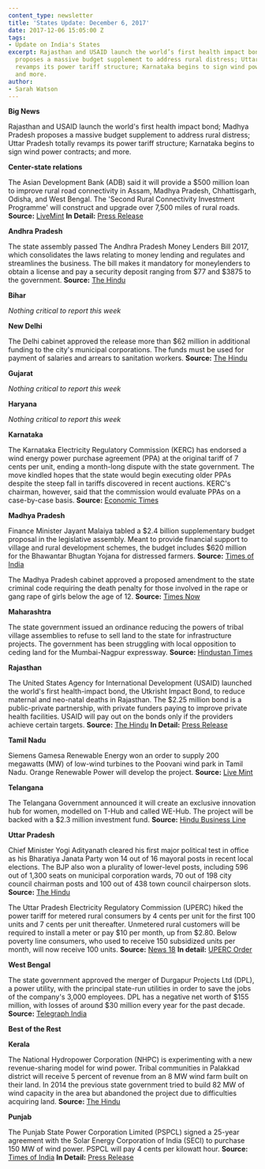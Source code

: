 ```yaml
---
content_type: newsletter
title: 'States Update: December 6, 2017'
date: 2017-12-06 15:05:00 Z
tags:
- Update on India's States
excerpt: Rajasthan and USAID launch the world’s first health impact bond; Madhya Pradesh
  proposes a massive budget supplement to address rural distress; Uttar Pradesh totally
  revamps its power tariff structure; Karnataka begins to sign wind power contracts;
  and more.
author:
- Sarah Watson
---
```


**Big News**

Rajasthan and USAID launch the world&#39;s first health impact bond; Madhya Pradesh proposes a massive budget supplement to address rural distress; Uttar Pradesh totally revamps its power tariff structure; Karnataka begins to sign wind power contracts; and more.

**Center-state relations**

The Asian Development Bank (ADB) said it will provide a $500 million loan to improve rural road connectivity in Assam, Madhya Pradesh, Chhattisgarh, Odisha, and West Bengal. The &#39;Second Rural Connectivity Investment Programme&#39; will construct and upgrade over 7,500 miles of rural roads. **Source:** [LiveMint](http://www.livemint.com/Politics/TQQMMIlLBfGtp6FYwovmvM/Asian-Development-Bank-okays-500-million-loan-for-rural-roa.html) **In Detail:** [Press Release](https://www.adb.org/news/adb-approves-500-million-facility-improve-rural-roads-5-indian-states)

**Andhra Pradesh**

The state assembly passed The Andhra Pradesh Money Lenders Bill 2017, which consolidates the laws relating to money lending and regulates and streamlines the business. The bill makes it mandatory for moneylenders to obtain a license and pay a security deposit ranging from $77 and $3875 to the government. **Source:** [The Hindu](http://www.thehindu.com/todays-paper/tp-national/tp-andhrapradesh/moneylenders-regulation-bill-adopted/article21238435.ece)

**Bihar**

_Nothing critical to report this week_

**New Delhi**

The Delhi cabinet approved the release more than $62 million in additional funding to the city&#39;s municipal corporations. The funds must be used for payment of salaries and arrears to sanitation workers. **Source:** [The Hindu](http://www.thehindu.com/todays-paper/tp-national/tp-newdelhi/cabinet-approves-rs-442-cr-for-municipal-corporations/article21237942.ece)

**Gujarat**

_Nothing critical to report this week_

**Haryana**

_Nothing critical to report this week_

**Karnataka**

The Karnataka Electricity Regulatory Commission (KERC) has endorsed a wind energy power purchase agreement (PPA) at the original tariff of 7 cents per unit, ending a month-long dispute with the state government. The move kindled hopes that the state would begin executing older PPAs despite the steep fall in tariffs discovered in recent auctions. KERC&#39;s chairman, however, said that the commission would evaluate PPAs on a case-by-case basis. **Source:** [Economic Times](https://economictimes.indiatimes.com/industry/energy/power/kerc-okays-wind-ppa-at-old-tariff-to-assess-other-projects/articleshow/61826953.cms)

**Madhya Pradesh**

Finance Minister Jayant Malaiya tabled a $2.4 billion supplementary budget proposal in the legislative assembly. Meant to provide financial support to village and rural development schemes, the budget includes $620 million for the Bhawantar Bhugtan Yojana for distressed farmers. **Source:** [Times of India](https://timesofindia.indiatimes.com/city/bhopal/madhya-pradesh-govt-tables-rs-15556-crore-supplementary-budget-in-assembly/articleshow/61853141.cms)

The Madhya Pradesh cabinet approved a proposed amendment to the state criminal code requiring the death penalty for those involved in the rape or gang rape of girls below the age of 12. **Source:** [Times Now](http://www.timesnownews.com/mirrornow/news/in-focus/madhya-pradesh-cabinet-approves-amendment-bill-for-death-penalty-for-child-rapists/57157)

**Maharashtra**

The state government issued an ordinance reducing the powers of tribal village assemblies to refuse to sell land to the state for infrastructure projects. The government has been struggling with local opposition to ceding land for the Mumbai-Nagpur expressway. **Source:** [Hindustan Times](http://www.hindustantimes.com/mumbai-news/maharashtra-government-dilutes-tribal-villages-power-to-oppose-land-acquisition-for-projects/story-uWDFGMpS9ldAkSydsbu9RK.html)

**Rajasthan**

The United States Agency for International Development (USAID) launched the world&#39;s first health-impact bond, the Utkrisht Impact Bond, to reduce maternal and neo-natal deaths in Rajasthan. The $2.25 million bond is a public-private partnership, with private funders paying to improve private health facilities. USAID will pay out on the bonds only if the providers achieve certain targets. **Source:** [The Hindu](http://www.thehindu.com/news/cities/Hyderabad/usaid-launches-bond-to-reduce-maternal-neo-natal-deaths-in-rajasthan/article21218821.ece) **In Detail:** [Press Release](https://www.usaid.gov/cii/indiadib)

**Tamil Nadu**

Siemens Gamesa Renewable Energy won an order to supply 200 megawatts (MW) of low-wind turbines to the Poovani wind park in Tamil Nadu. Orange Renewable Power will develop the project. **Source:** [Live Mint](http://www.livemint.com/Industry/gBd1Of3PTR6rCVEpYR8VoM/Siemens-Gamesa-gets-200MW-order-for-Tamil-Nadu-wind-park.html)

**Telangana**

The Telangana Government announced it will create an exclusive innovation hub for women, modelled on T-Hub and called WE-Hub. The project will be backed with a $2.3 million  investment fund. **Source:** [Hindu Business Line](http://www.thehindubusinessline.com/news/telangana-announces-wehub-an-innovation-hub-for-women-special-rs-15cr-fund-for-women/article9978566.ece)

**Uttar Pradesh**

Chief Minister Yogi Adityanath cleared his first major political test in office as his Bharatiya Janata Party won 14 out of 16 mayoral posts in recent local elections. The BJP also won a plurality of lower-level posts, including 596 out of 1,300 seats on municipal corporation wards, 70 out of 198 city council chairman posts and 100 out of 438 town council chairperson slots. **Source:** [The Hindu](http://www.thehindu.com/news/national/other-states/bjp-sweeps-up-civic-polls-bagging-majority-of-mayoral-seats/article21239310.ece)

The Uttar Pradesh Electricity Regulatory Commission (UPERC) hiked the power tariff for metered rural consumers by 4 cents per unit for the first 100 units and 7 cents per unit thereafter.  Unmetered rural customers will be required to install a meter or pay $10 per month, up from $2.80. Below poverty line consumers, who used to receive 150 subsidized units per month, will now receive 100 units. **Source:** [News 18](http://www.news18.com/news/india/uttar-pradesh-electricity-regulatory-commission-hikes-power-tariffs-1591225.html) **In detail:** [UPERC Order](http://www.uperc.org/App_File/UPStateDiscomsMYTTariffOrder-pdf1130201745119PM.pdf)

**West Bengal**

The state government approved the merger of Durgapur Projects Ltd (DPL), a power utility, with the principal state-run utilities in order to save the jobs of the company&#39;s 3,000 employees. DPL has a negative net worth of $155 million, with losses of around $30 million every year for the past decade. **Source:** [Telegraph India](https://www.telegraphindia.com/states/west-bengal/plan-for-power-utility-merger-189485)

**Best of the Rest**

**Kerala**

The National Hydropower Corporation (NHPC) is experimenting with a new revenue-sharing model for wind power. Tribal communities in Palakkad district will receive 5 percent of revenue from an 8 MW wind farm built on their land. In 2014 the previous state government tried to build 82 MW of wind capacity in the area but abandoned the project due to difficulties acquiring land. **Source:** [The Hindu](http://www.thehindu.com/news/national/kerala/tribespeople-to-get-wind-farm-revenue/article21100491.ece)

**Punjab**

The Punjab State Power Corporation Limited (PSPCL) signed a 25-year agreement with the Solar Energy Corporation of India (SECI) to purchase 150 MW of wind power. PSPCL will pay 4 cents per kilowatt hour. **Source:** [Times of India](https://timesofindia.indiatimes.com/city/chandigarh/pspcl-signs-mou-to-hike-renewable-energy-share-to-20/articleshow/61856067.cms) **In Detail:** [Press Release](http://pspcl.in/2017/11/pspcl-signs-agreement-for-150-mw-wind-power-a-venu-prasad/)
